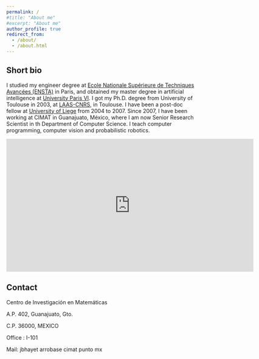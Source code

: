 ```yaml
---
permalink: /
#title: "About me"
#excerpt: "About me"
author_profile: true
redirect_from:
  - /about/
  - /about.html
---
```


## Short bio

I studied my engineer degree at [Ecole Nationale Supérieure de Techniques Avancées (ENSTA)](https://www.ensta.fr) in Paris, and obtained my master degree in artificial intelligence at [University Paris VI](https://www.upmc.fr). I got my Ph.D. degree from University of Toulouse in 2003, at [LAAS-CNRS](htps://www.cimat.mx), in Toulouse. I have been a post-doc fellow at [University of Liege](https://www.ulg.ac.be) from 2004 to 2007. Since 2007, I have been working at CIMAT in Guanajuato, México, where I am now Senior Research Scientist in th Department of Computer Science. I teach computer programming, computer vision and probabilistic robotics.


<div align="center">
<iframe src="https://calendar.google.com/calendar/embed?showTitle=0&amp;showNav=0&amp;showPrint=0&amp;showTabs=0&amp;showCalendars=0&amp;mode=WEEK&amp;height=350&amp;wkst=2&amp;hl=en&amp;bgcolor=%23FFFFFF&amp;src=htt3b53fdtk023llbs0fpjq85s%40group.calendar.google.com&amp;color=%236B3304&amp;src=qlq62m41e0ke77gvdt9glctp74%40group.calendar.google.com&amp;color=%235229A3&amp;src=lire7lal4pai6kng0fkno471mg%40group.calendar.google.com&amp;color=%23333333&amp;ctz=America%2FMexico_City" style="border-width:0" width="650" height="350" frameborder="0" scrolling="no"></iframe>
</div>

## Contact

Centro de Investigación en Matemáticas

A.P. 402, Guanajuato, Gto.

C.P. 36000, MEXICO

Office : I-101

Mail: jbhayet arrobase cimat punto mx
